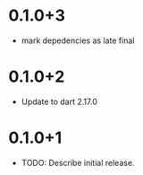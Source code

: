 # 0.1.0+3
- mark depedencies as late final 

# 0.1.0+2
- Update to dart 2.17.0

# 0.1.0+1

- TODO: Describe initial release.
